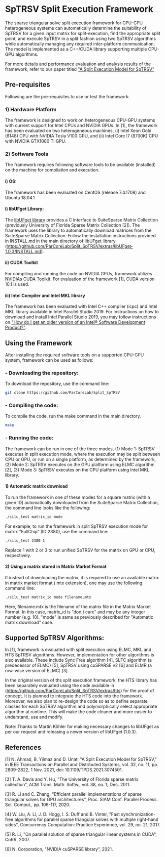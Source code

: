 # SpTRSV Split Execution Framework
The sparse triangular solve split execution framework for CPU-GPU heterogeneous systems can automatically determine the suitability of SpTRSV for a given input matrix for split-execution, find the appropriate split point, and execute SpTRSV in a split fashion using two SpTRSV algorithms while automatically managing any required inter-platform communication.  The model is implemented as a C++/CUDA library supporting multiple CPU-GPU algorithms.

For more details and performance evaluation and analysis results of the framework, refer to our paper titled ["A Split Execution Model for SpTRSV"](https://ieeexplore.ieee.org/document/9409717)

## Pre-requisites
Following are the pre-requisites to use or test the framework:

### 1) Hardware Platform
The framework is designed to work on heterogeneous CPU-GPU systems with current support for Intel CPUs and NVIDIA GPUs. In [1], the framework has been evaluated on two heterogeneous machines, (i) Intel Xeon Gold (6148) CPU with NVIDIA Tesla V100 GPU, and (ii) Intel Core I7 (8700K) CPU with NVIDIA GTX1080 Ti GPU. 

### 2) Software Tools
The framework requires following software tools to be available (installed) on the machine for compilation and execution.

#### i) OS:
The framework has been evaluated on CentOS (release 7.4.1708) and Ubuntu 18.04.1

#### i) libUFget Library:
The [libUFget library](https://zenodo.org/record/897632#.YTOngykzZuQ) provides a C interface to SuiteSparse Matrix Collection (previously University of Florida Sparse Matrix Collection [2]). The framework uses the library to automatically download matrices from the SuiteSparse Matrix Collection. Follow the installation instructions provided in INSTALL.md in the main directory of libUFget library (https://github.com/ParCoreLab/Split_SpTRSV/extras/libUFget-1.0.3/INSTALL.md). 

#### ii) CUDA Toolkit
For compiling and running the code on NVIDIA GPUs, framework utilizes [NVIDIAs CUDA Toolkit](https://developer.nvidia.com/cuda-toolkit). For evaluation of the framework [1], CUDA version 10.1 is used.

#### iii) Intel Compiler and Intel MKL library
The framework has been evaluated with Intel C++ compiler (icpc) and Intel MKL library available in Intel Parallel Studio 2019. For instructions on how to download and install Intel Parallel Studio 2019, you may follow instructions on ["How do I get an older version of an Intel® Software Development Product?"](https://software.intel.com/content/www/us/en/develop/articles/older-version-product.html).

## Using the Framework
After installing the required software tools on a supported CPU-GPU system, framework can be used as follows:

### - Downloading the repository:
To download the repository, use the command line:

```bash
git clone https://github.com/ParCoreLab/Split_SpTRSV
```
### - Compiling the code: 
To compile the code, run the make command in the main directory.

```bash
make
```

### - Running the code:
The framework can be run in one of the three modes, (1) Mode 1: SpTRSV executes in split execution mode, where the execution may be split between CPU or GPU, or run on a single platform, as determined by the framework, (2) Mode 2: SpTRSV executes on the GPU platform using ELMC algorithm [2], (3) Mode 3: SpTRSV executes on the CPU platform using Intel MKL library.

#### 1) Automatic matrix download
To run the framework in one of these modes for a square matrix (with a given ID) automatically downloaded from the SuiteSparse Matrix Collection, the command line looks like the following:

```bash
./silu_test matrix_id mode
```

For example, to run the framework in split SpTRSV execution mode for matrix "FullChip" (ID 2380), use the command line:

```bash
./silu_test 2380 1
```

Replace 1 with 2 or 3 to run unified SpTRSV for the matrix on GPU or CPU, respectively. 

#### 2) Using a matrix stored in Matrix Market Format
If instead of downloading the matrix, it is required to use an available matrix in matrix market format (.mtx extension), one may use the following command line:

```bash
./silu_test matrix_id mode filename.mtx
```

Here, filename.mtx is the filename of the matrix file in the Matrix Market Format. In this case, matrix_id is "don't care" and may be any integer number (e.g. 10). "mode" is same as previously described for "Automatic matrix download" case.

## Supported SpTRSV Algorithms:
In [1], framework is evaluated with split execution using ELMC, MKL and HTS SpTRSV algorithms. However, implementation for other algorithms is also available. These include Sync Free algorithm [4], SLFC algorithm (a predecessor of ELMC) [5], SpTRSV using cuSPARSE v2 [6] and ELMR (a row-wise version of ELMC) [3].

In the original version of ths split execution framework, the HTS library has been separately evaluated using the code available in (https://github.com/ParCoreLab/Split_SpTRSV/extras/hts) for the proof of concept. It is planned to integrate the HTS code into the framework. Moreover, we also plan to re-design the code so as to define separate classes for each SpTRSV algorithm and polymorphically select appropriate algorithm at runtime. This will make the code cleaner and more easier to understand, use and modify.    

Note: Thanks to Martin Köhler for making necessary changes to libUFget as per our request and releasing a newer version of libUFget (1.0.3).  

## References

[1] N. Ahmad, B. Yilmaz and D. Unat, "A Split Execution Model for SpTRSV," in IEEE Transactions on Parallel and Distributed Systems, vol. 32, no. 11, pp. 2809-2822, 1 Nov. 2021, doi: 10.1109/TPDS.2021.3074501.

[2] T. A. Davis and Y. Hu, "The University of Florida sparse matrix collection", ACM Trans. Math. Softw., vol. 38, no. 1, Dec. 2011.

[3] R. Li and C. Zhang, "Efficient parallel implementations of sparse triangular solves for GPU architectures", Proc. SIAM Conf. Parallel Process. Sci. Comput., pp. 106-117, 2020.

[4] W. Liu, A. Li, J. D. Hogg, I. S. Duff and B. Vinter, "Fast synchronization-free algorithms for parallel sparse triangular solves with multiple right-hand sides", Concurrency Computation: Practice Experience, vol. 29, no. 21, 2017.

[5] R. Li, "On parallel solution of sparse triangular linear systems in CUDA", CoRR, 2007.

[6] N. Corporation, "NVIDIA cuSPARSE library", 2021.




